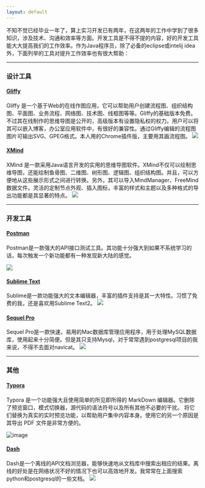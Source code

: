 ```yaml
---
layout: default
---
```


不知不觉已经毕业一年了，算上实习开发已有两年，在这两年的工作中学到了很多知识，涉及技术、沟通和效率等方面。开发工具是不得不提的内容，好的开发工具能大大提高我们的工作效率。作为Java程序员，除了必备的eclipse或intelij idea外，下面列举的工具对提升工作效率也有很大帮助：

* * *

### 设计工具

#### [Gliffy](https://link.jianshu.com?t=https://www.gliffy.com/)

Gliffy 是一个基于Web的在线作图应用，它可以帮助用户创建流程图、组织结构图、平面图、业务流程、网络图、技术图、线框图等等。Gliffy的基础版本免费。不过其在线制作的思维导图是公开的，高级版本有设置隐私权的权力。用户可以将其可以嵌入博客，办公室应用软件中，有很好的兼容性。通过Gliffy编辑的流程图图片可输出SVG、GPEG格式。本人用的Chrome插件版，主要用其画流程图。
![](https://upload-images.jianshu.io/upload_images/5151732-15eeecf9cb946b68.png?imageMogr2/auto-orient/strip%7CimageView2/2/w/1240)


#### [XMind]()
XMind 是一款采用Java语言开发的实用的思维导图软件。XMind不仅可以绘制思维导图，还能绘制鱼骨图、二维图、树形图、逻辑图、组织结构图。并且，可以方便地从这些展示形式之间进行转换。另外，其可以导入MindManager、FreeMind数据文件。灵活的定制节点外观、插入图标，丰富的样式和主题以及多种格式的导出功能都是其显著的特点。
![](https://upload-images.jianshu.io/upload_images/5151732-f5ea66092655cb13.png?imageMogr2/auto-orient/strip%7CimageView2/2/w/1240)

* * *

### 开发工具

#### [Postman]()
Postman是一款强大的API接口测试工具。其功能十分强大到如果不系统学习的话，每次触发一个新功能都有一种发现新大陆的感觉。

![](https://upload-images.jianshu.io/upload_images/5151732-7223c428277a6e42.png?imageMogr2/auto-orient/strip%7CimageView2/2/w/1240)

#### [Sublime Text](https://link.jianshu.com/?t=http://www.sublimetext.com/)
Sublime是一款功能强大的文本编辑器，丰富的插件支持是其一大特性。习惯了免费的我，还是喜欢用Sublime Text2。
![](https://upload-images.jianshu.io/upload_images/5151732-64552ee468a83b95.png?imageMogr2/auto-orient/strip%7CimageView2/2/w/1240)

#### [Sequel Pro]()
Sequel Pro是一款快速，易用的Mac数据库管理应用程序，用于处理MySQL数据库，使用起来十分简便。但是其只支持Mysql，对于常常遇到postgresql项目的我来说，不得不去面对navicat。
![](https://upload-images.jianshu.io/upload_images/5151732-e94751d1598337a9.png?imageMogr2/auto-orient/strip%7CimageView2/2/w/1240)

* * *

### 其他

#### [Typora]()

Typora 是一个功能强大且使用简单的所见即所得的 MarkDown 编辑器。它删除了预览窗口，模式切换器，源代码的语法符号以及所有其他不必要的干扰。 将它们替换为真实的实时预览功能，以帮助用户集中内容本身。使用它的另一个原因是其导出 PDF 文件是非常方便的。

![image](http://upload-images.jianshu.io/upload_images/5151732-42b4612981b625a5.png?imageMogr2/auto-orient/strip%7CimageView2/2/w/1240)

#### [Dash]()
Dash是一个离线的API文档浏览器，能够快速地从文档库中搜索出相应的结果。离线的好处是在网络状况不好的情况下也可以高效地开发。我常常在上面搜索python和postgresql的一些文档。
![](https://upload-images.jianshu.io/upload_images/5151732-99a5c69535f41e88.png?imageMogr2/auto-orient/strip%7CimageView2/2/w/1240)
